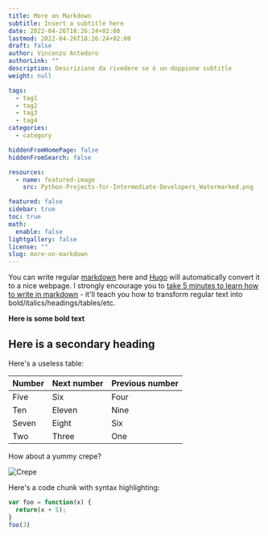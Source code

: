 ```yaml
---
title: More on Markdown
subtitle: Insert a subtitle here
date: 2022-04-26T18:26:24+02:00
lastmod: 2022-04-26T18:26:24+02:00
draft: false
author: Vincenzo Antedoro
authorLink: ""
description: Descrizione da rivedere se è un doppione subtitle
weight: null

tags:
  - tag1
  - tag2
  - tag3
  - tag4
categories:
  - category

hiddenFromHomePage: false
hiddenFromSearch: false

resources:
  - name: featured-image
    src: Python-Projects-for-Intermediate-Developers_Watermarked.png

featured: false
sidebar: true
toc: true
math:
  enable: false
lightgallery: false
license: ""
slug: more-on-markdown
---
```



You can write regular [markdown](http://markdowntutorial.com/) here and [Hugo](https://gohugo.io) will automatically convert it to a nice webpage.  I strongly encourage you to [take 5 minutes to learn how to write in markdown](http://markdowntutorial.com/) - it'll teach you how to transform regular text into bold/italics/headings/tables/etc.

**Here is some bold text**

## Here is a secondary heading

Here's a useless table:
 
| Number | Next number | Previous number |
| :------ |:--- | :--- |
| Five | Six | Four |
| Ten | Eleven | Nine |
| Seven | Eight | Six |
| Two | Three | One |
 

How about a yummy crepe?

![Crepe](http://s3-media3.fl.yelpcdn.com/bphoto/cQ1Yoa75m2yUFFbY2xwuqw/348s.jpg)

Here's a code chunk with syntax highlighting:

```javascript
var foo = function(x) {
  return(x + 5);
}
foo(3)
```


